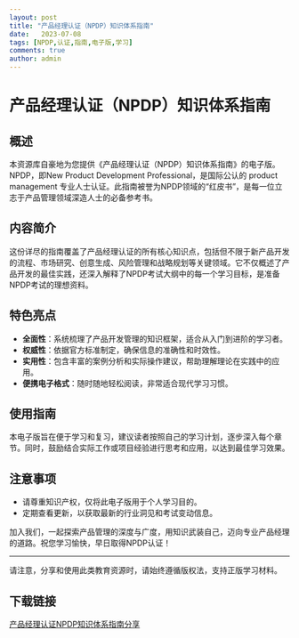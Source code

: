 ```yaml
---
layout: post
title: "产品经理认证（NPDP）知识体系指南"
date:   2023-07-08
tags: [NPDP,认证,指南,电子版,学习]
comments: true
author: admin
---
```

# 产品经理认证（NPDP）知识体系指南

## 概述

本资源库自豪地为您提供《产品经理认证（NPDP）知识体系指南》的电子版。NPDP，即New Product Development Professional，是国际公认的 product management 专业人士认证。此指南被誉为NPDP领域的“红皮书”，是每一位立志于产品管理领域深造人士的必备参考书。

## 内容简介

这份详尽的指南覆盖了产品经理认证的所有核心知识点，包括但不限于新产品开发的流程、市场研究、创意生成、风险管理和战略规划等关键领域。它不仅概述了产品开发的最佳实践，还深入解释了NPDP考试大纲中的每一个学习目标，是准备NPDP考试的理想资料。

## 特色亮点

- **全面性**：系统梳理了产品开发管理的知识框架，适合从入门到进阶的学习者。
- **权威性**：依据官方标准制定，确保信息的准确性和时效性。
- **实用性**：包含丰富的案例分析和实际操作建议，帮助理解理论在实践中的应用。
- **便携电子格式**：随时随地轻松阅读，非常适合现代学习习惯。

## 使用指南

本电子版旨在便于学习和复习，建议读者按照自己的学习计划，逐步深入每个章节。同时，鼓励结合实际工作或项目经验进行思考和应用，以达到最佳学习效果。

## 注意事项

- 请尊重知识产权，仅将此电子版用于个人学习目的。
- 定期查看更新，以获取最新的行业洞见和考试变动信息。

加入我们，一起探索产品管理的深度与广度，用知识武装自己，迈向专业产品经理的道路。祝您学习愉快，早日取得NPDP认证！

---

请注意，分享和使用此类教育资源时，请始终遵循版权法，支持正版学习材料。

## 下载链接

[产品经理认证NPDP知识体系指南分享](https://pan.quark.cn/s/30b7c5477486)